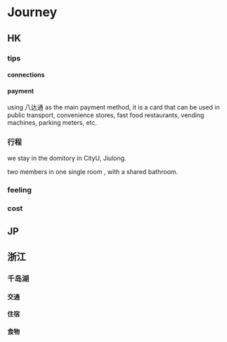 # Journey
## HK
### tips
#### connections


#### payment 
using  八达通 as the main payment method, it is a card that can be used in public transport, convenience stores, fast food restaurants, vending machines, parking meters, etc.





### 行程  
we stay in the domitory in CityU, Jiulong.

two members in one single room , with a shared bathroom.


### feeling



### cost






## JP
## 浙江

### 千岛湖
#### 交通



#### 住宿

#### 食物

